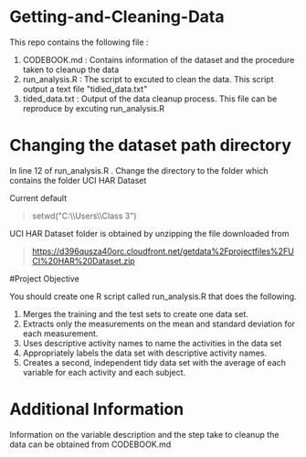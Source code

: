 # Getting-and-Cleaning-Data

This repo contains the following file :

  1. CODEBOOK.md    : Contains information of the dataset and the procedure taken to cleanup the data
  2. run_analysis.R : The script to excuted to clean the data. This script output a text file "tidied_data.txt"
  3. tided_data.txt : Output of the data cleanup process. This file can be reproduce by excuting run_analysis.R
  
# Changing the dataset path directory
In line 12 of run_analysis.R . Change the directory to the folder which contains the folder UCI HAR Dataset

Current default 
  > setwd("C:\\\Users\\\Class 3")

UCI HAR Dataset folder is obtained by unzipping the file downloaded from 
  > https://d396qusza40orc.cloudfront.net/getdata%2Fprojectfiles%2FUCI%20HAR%20Dataset.zip 

#Project Objective

You should create one R script called run_analysis.R that does the following. 
  1. Merges the training and the test sets to create one data set. 
  2. Extracts only the measurements on the mean and standard deviation for each measurement. 
  3. Uses descriptive activity names to name the activities in the data set 
  4. Appropriately labels the data set with descriptive activity names. 
  5. Creates a second, independent tidy data set with the average of each variable for each activity and each subject.

# Additional Information

Information on the variable description and the step take to cleanup the data can be obtained from CODEBOOK.md

